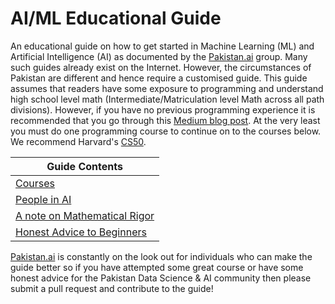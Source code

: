 # AI/ML Educational Guide
An educational guide on how to get started in Machine Learning (ML) and Artificial Intelligence (AI) as documented by the [Pakistan.ai](https://www.facebook.com/PakistandotAI) group. Many such guides already exist on the Internet. However, the circumstances of Pakistan are different and hence require a customised guide. This guide assumes that readers have some exposure to programming and understand high school level math (Intermediate/Matriculation level Math across all path divisions). However, if you have no previous programming experience it is recommended that you go through this [Medium blog post](https://medium.com/@amandalmia18/guide-for-deep-learning-aspirants-with-focus-on-non-computer-science-students-87b1f7b3f4b9). At the very least you must do one programming course to continue on to the courses below. We recommend Harvard's [CS50](https://www.edx.org/course/cs50s-introduction-computer-science-harvardx-cs50x). 

| Guide Contents      |
| ------------- |
| [Courses](/courses.md)  |
| [People in AI](/people_in_ai.md) |
| [A note on Mathematical Rigor](/mathematical_rigor.md)  |
| [Honest Advice to Beginners](/honest_advice_to_beginners.md) |

[Pakistan.ai](https://www.facebook.com/PakistandotAI) is constantly on the look out for individuals who can make the guide better so if you have attempted some great course or have some honest advice for the Pakistan Data Science & AI community then please submit a pull request and contribute to the guide!
